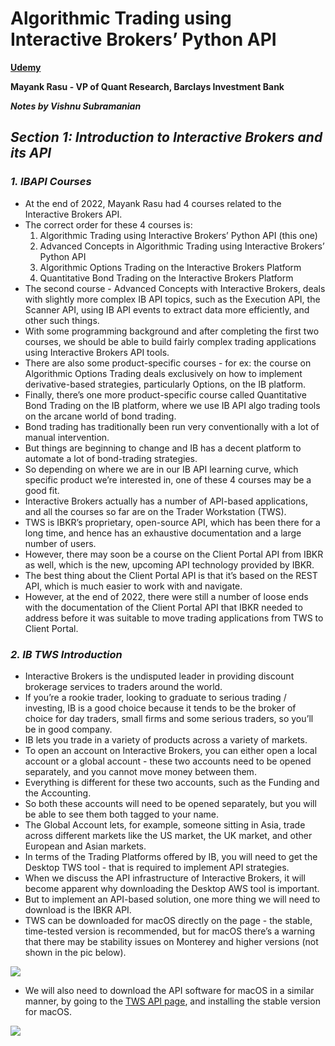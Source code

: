 # **Algorithmic Trading using Interactive Brokers’ Python API** 

**[Udemy](https://www.udemy.com/course/algorithmic-trading-using-interactive-brokers-python-api)**

**Mayank Rasu - VP of Quant Research, Barclays Investment Bank**

***Notes by Vishnu Subramanian***

## ***Section 1: Introduction to Interactive Brokers and its API***

### ***1. IBAPI Courses***

- At the end of 2022, Mayank Rasu had 4 courses related to the Interactive Brokers API.
- The correct order for these 4 courses is:
  1. Algorithmic Trading using Interactive Brokers’ Python API (this one)
  2. Advanced Concepts in Algorithmic Trading using Interactive Brokers’ Python API
  3. Algorithmic Options Trading on the Interactive Brokers Platform
  4. Quantitative Bond Trading on the Interactive Brokers Platform
- The second course - Advanced Concepts with Interactive Brokers, deals with slightly more complex IB API topics, such as the Execution API, the Scanner API, using IB API events to extract data more efficiently, and other such things.
- With some programming background and after completing the first two courses, we should be able to build fairly complex trading applications using Interactive Brokers API tools.
- There are also some product-specific courses - for ex: the course on Algorithmic Options Trading deals exclusively on how to implement derivative-based strategies, particularly Options, on the IB platform.
- Finally, there’s one more product-specific course called Quantitative Bond Trading on the IB platform, where we use IB API algo trading tools on the arcane world of bond trading.
- Bond trading has traditionally been run very conventionally with a lot of manual intervention.
- But things are beginning to change and IB has a decent platform to automate a lot of bond-trading strategies.
- So depending on where we are in our IB API learning curve, which specific product we’re interested in, one of these 4 courses may be a good fit.
- Interactive Brokers actually has a number of API-based applications, and all the courses so far are on the Trader Workstation (TWS). 
- TWS is IBKR’s proprietary, open-source API, which has been there for a long time, and hence has an exhaustive documentation and a large number of users.
- However, there may soon be a course on the Client Portal API from IBKR as well, which is the new, upcoming API technology provided by IBKR.
- The best thing about the Client Portal API is that it’s based on the REST API, which is much easier to work with and navigate.
- However, at the end of 2022, there were still a number of loose ends with the documentation of the Client Portal API that IBKR needed to address before it was suitable to move trading applications from TWS to Client Portal.

### ***2. IB TWS Introduction***

- Interactive Brokers is the undisputed leader in providing discount brokerage services to traders around the world.
- If you’re a rookie trader, looking to graduate to serious trading / investing, IB is a good choice because it tends to be the broker of choice for day traders, small firms and some serious traders, so you’ll be in good company.
- IB lets you trade in a variety of products across a variety of markets.
- To open an account on Interactive Brokers, you can either open a local account or a global account - these two accounts need to be opened separately, and you cannot move money between them.
- Everything is different for these two accounts, such as the Funding and the Accounting.
- So both these accounts will need to be opened separately, but you will be able to see them both tagged to your name.
- The Global Account lets, for example, someone sitting in Asia, trade across different markets like the US market, the UK market, and other European and Asian markets.
- In terms of the Trading Platforms offered by IB, you will need to get the Desktop TWS tool - that is required to implement API strategies.
- When we discuss the API infrastructure of Interactive Brokers, it will become apparent why downloading the Desktop AWS tool is important.
- But to implement an API-based solution, one more thing we will need to download is the IBKR API.
- TWS can be downloaded for macOS directly on the page - the stable, time-tested version is recommended, but for macOS there’s a warning that there may be stability issues on Monterey and higher versions (not shown in the pic below).

<img src="https://drive.google.com/uc?export=view&id=1q1XkkexHLeV8-sVnDLm2QMdkeot6to9g">

- We will also need to download the API software for macOS in a similar manner, by going to the [TWS API page](https://interactivebrokers.github.io/), and installing the stable version for macOS.

<img src="https://drive.google.com/uc?export=view&id=1PRy_6j0KIG1TC7lDU28m0Dv21ZwuaMPP">

